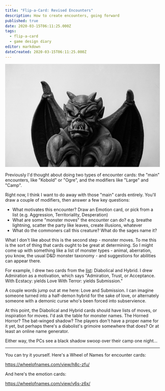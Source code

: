 ```yaml
---
title: "Flip-a-Card: Revised Encounters"
description: How to create encounters, going forward
published: true
date: 2020-03-15T06:11:25.000Z
tags:
  - flip-a-card
  - game design diary
editor: markdown
dateCreated: 2020-03-15T06:11:25.000Z
---
```


![Featured Image](flip-a-card-revised-encounters.jpg)

Previously I'd thought about doing two types of encounter cards: the "main" encounters, like "Kobold" or "Ogre", and the modifiers like "Large" and "Camp".

Right now, I think I want to do away with those "main" cards entirely. You'll draw a couple of modifiers, then answer a few key questions:

* What motivates this encounter? Draw an Emotion card, or pick from a list (e.g. Aggression, Territoriality, Desperation)
* What are some "monster moves" the encounter can do? e.g. breathe lightning, scatter the party like leaves, create illusions, whatever
* What do the commoners call this creature? What do the sages name it?

What I don't like about this is the second step - monster moves. To me this is the sort of thing that cards ought to be great at determining. So I might come up with something like a list of monster types - animal, aberration, you know, the usual D&D monster taxonomy - and suggestions for abilities can appear there.

For example, I drew two cards from the [list](https://astralfrontier.github.io/flip-a-card/tags/modifier): Diabolical and Hybrid. I drew Admiration as a motivation, which says "Admiration, Trust, or Acceptance. With Ecstacy: yields Love With Terror: yields Submission."

A couple words jump out at me here: Love and Submission. I can imagine someone turned into a half-demon hybrid for the sake of love, or alternately someone with a demonic curse who's been forced into subservience.

At this point, the Diabolical and Hybrid cards should have lists of moves, or inspiration for moves. I'd ask the table for monster names. The Horned Horror? The bat-winged shadow? The players don't have a proper name for it yet, but perhaps there's a diabolist's grimoire somewhere that does? Or at least an online name generator.

Either way, the PCs see a black shadow swoop over their camp one night...

----

You can try it yourself. Here's a Wheel of Names for encounter cards:

https://wheelofnames.com/view/h8c-zfu/

And here's the emotion cards:

https://wheelofnames.com/view/v6s-z6x/




    